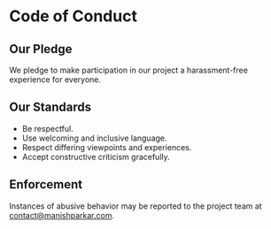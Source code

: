# Code of Conduct

## Our Pledge
We pledge to make participation in our project a harassment-free experience for everyone.

## Our Standards
- Be respectful.
- Use welcoming and inclusive language.
- Respect differing viewpoints and experiences.
- Accept constructive criticism gracefully.

## Enforcement
Instances of abusive behavior may be reported to the project team at [contact@manishparkar.com](mailto:contact@manishparkar.com).
